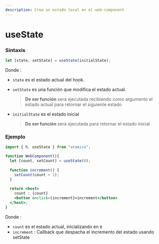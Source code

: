 ```yaml
---
description: Crea un estado local en el web-component
---
```


# useState

### Sintaxis 

```javascript
let [state, setState] = useState(initialState);
```

Donde :

* `state` es el estado actual del hook.
* `setState` es una función que modifica el estado actual.

  > **De ser función** será ejecutada recibiendo como argumento el estado actual para retornar el siguiente estado

* `initialState` es el estado inicial

  > **De ser función** será ejecutada para retornar el estado inicial

### Ejemplo

```jsx
import { h, useState } from "atomico";

function WebComponent(){
  let [count, setCount] = useState(0);
  
  function increment() {
    setCount(count + 1);
  }
  
  return <host>
    count : {count}
    <button onclick={increment}>increment</button>
  </host>;
}
```

Donde :

* `count` es el estado actual, inicializando en `0`
* `increment` : Callback que despacha el incremento del estado usando setState

